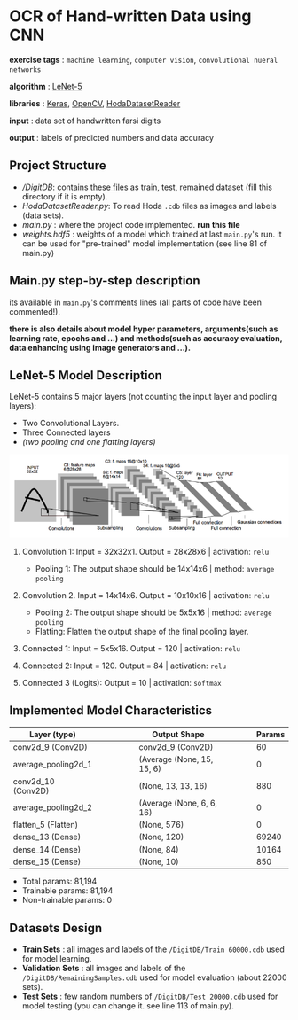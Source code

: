 OCR of Hand-written Data using CNN
====================
**exercise tags** : `machine learning`, `computer vision`, `convolutional nueral networks`

**algorithm** : [LeNet-5](http://yann.lecun.com/exdb/lenet/)

**libraries** : [Keras](https://keras.io/), [OpenCV](https://docs.opencv.org/3.4/d5/d26/tutorial_py_knn_understanding.html), [HodaDatasetReader](https://github.com/amir-saniyan/HodaDatasetReader)

**input** : data set of handwritten farsi digits

**output** : labels of predicted numbers and data accuracy

Project Structure
--------------------
* _/DigitDB_: contains [these files](https://github.com/amir-saniyan/HodaDatasetReader/tree/master/DigitDB) as train, test, remained dataset (fill this directory if it is empty).
* _HodaDatasetReader.py_: To read Hoda `.cdb` files as images and labels (data sets).
* _main.py_ : where the project code implemented. **run this file**
* _weights.hdf5_ : weights of a model which trained at last `main.py`'s run. it can be used for "pre-trained" model implementation (see line 81 of main.py)

Main.py step-by-step description
--------------------
its available in `main.py`'s comments lines (all parts of code have been commented!).

**there is also details about model hyper parameters, arguments(such as learning rate, epochs and ...) and methods(such as accuracy evaluation, data enhancing using image generators and ...).**

LeNet-5 Model Description
--------------------
LeNet-5 contains 5 major layers (not counting the input layer and pooling layers):
* Two Convolutional Layers.
* Three Connected layers
* _(two pooling and one flatting layers)_

![LeNet-5 layers](./model.png "LeNet-5 layers")

1. Convolution 1: Input = 32x32x1. Output = 28x28x6 | activation: `relu`
    * Pooling 1: The output shape should be 14x14x6 | method: `average pooling`
2. Convolution 2. Input = 14x14x6. Output = 10x10x16 | activation: `relu`
    * Pooling 2: The output shape should be 5x5x16 | method: `average pooling`
    * Flatting: Flatten the output shape of the final pooling layer.

3. Connected 1: Input = 5x5x16. Output = 120 | activation: `relu`
4. Connected 2: Input = 120. Output = 84 | activation: `relu`
5. Connected 3 (Logits): Output = 10 | activation: `softmax`

Implemented Model Characteristics
--------------------
Layer (type) |  |  |  |  |  | Output Shape |  |  |  |  | Params
--- | --- | --- | --- |--- |--- |--- |--- |--- |--- |--- |---
conv2d_9 (Conv2D)  |  |  |  |  |  | conv2d_9 (Conv2D)  |  |  |  |  | 60
average_pooling2d_1  |  |  |  |  |  | (Average (None, 15, 15, 6)  |  |  |  |  | 0
conv2d_10 (Conv2D)  |  |  |  |  |  | (None, 13, 13, 16)  |  |  |  |  | 880
average_pooling2d_2  |  |  |  |  |  | (Average (None, 6, 6, 16)  |  |  |  |  | 0
flatten_5 (Flatten)  |  |  |  |  |  | (None, 576) |  |  |  |  | 0
dense_13 (Dense)  |  |  |  |  |  | (None, 120) |  |  |  |  | 69240
dense_14 (Dense)  |  |  |  |  |  | (None, 84) |  |  |  |  | 10164
dense_15 (Dense)  |  |  |  |  |  | (None, 10) |  |  |  |  | 850

* Total params: 81,194
* Trainable params: 81,194
* Non-trainable params: 0

Datasets Design
-------------------
* **Train Sets** : all images and labels of the `/DigitDB/Train 60000.cdb` used for model learning.
* **Validation Sets** : all images and labels of the `/DigitDB/RemainingSamples.cdb` used for model evaluation (about 22000 sets).
* **Test Sets** : few random numbers of `/DigitDB/Test 20000.cdb` used for model testing (you can change it. see line 113 of main.py).